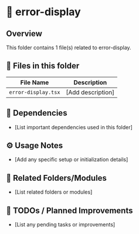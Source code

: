 # 📂 error-display

## Overview
This folder contains 1 file(s) related to error-display.

## 📄 Files in this folder

| File Name | Description |
|-----------|-------------|
| `error-display.tsx` | [Add description] |

## 🔗 Dependencies
- [List important dependencies used in this folder]

## ⚙️ Usage Notes
- [Add any specific setup or initialization details]

## 🔄 Related Folders/Modules
- [List related folders or modules]

## 🚧 TODOs / Planned Improvements
- [List any pending tasks or improvements]

